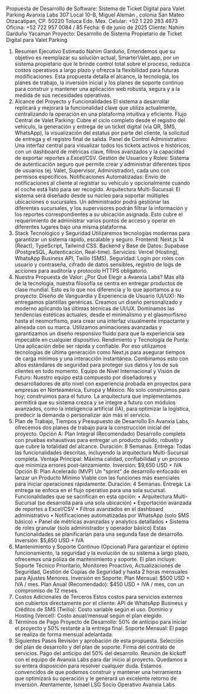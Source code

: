 Propuesta de Desarrollo de Software: Sistema de Ticket Digital para Valet Parking
Avanxia Labs
307 Local 10-B, Miguel Alemán , colonia San Mateo Otzacatipan, CP. 50220 Toluca Edo. Mex.
Celular: +52 1 220 283 4673
Oficina: +52 722 957 0084 / 85
Fecha: 6 de junio de 2025
Cliente: Nahim Garduño Yacaman
Proyecto: Desarrollo de Sistema Propietario de Ticket Digital para Valet Parking
1. Resumen Ejecutivo
Estimado Nahim Garduño,
Entendemos que su objetivo es reemplazar su solución actual, SmarterValet.app, por un sistema propietario que le brinde control total sobre el proceso, reduzca costos operativos a largo plazo y ofrezca la flexibilidad para futuras modificaciones.
Esta propuesta detalla el alcance, la tecnología, los planes de trabajo, la inversión inicial y los planes de soporte continuo para construir y mantener una aplicación web robusta, segura y a la medida de sus necesidades operativas.
2. Alcance del Proyecto y Funcionalidades
El sistema a desarrollar replicará y mejorará la funcionalidad clave que utiliza actualmente, centralizando la operación en una plataforma intuitiva y eficiente.
Flujo Central de Valet Parking: Cubre el ciclo completo desde el registro del vehículo, la generación y entrega de un ticket digital (vía QR, SMS, WhatsApp), la visualización del estatus por parte del cliente, la solicitud de entrega y el registro final de salida.
Panel de Control Administrativo: Una interfaz central para visualizar todos los tickets activos e históricos, con un dashboard de métricas clave, filtros avanzados y la capacidad de exportar reportes a Excel/CSV.
Gestión de Usuarios y Roles: Sistema de autenticación seguro que permite crear y administrar diferentes tipos de usuarios (ej. Valet, Supervisor, Administrador), cada uno con permisos específicos.
Notificaciones Automatizadas: Envío de notificaciones al cliente al registrar su vehículo y opcionalmente cuando el coche está listo para ser recogido.
Arquitectura Multi-Sucursal: El sistema será diseñado desde su núcleo para soportar múltiples ubicaciones o sucursales. Un administrador podrá gestionar las diferentes sucursales, y los supervisores podrán filtrar la información y los reportes correspondientes a su ubicación asignada. Esto cubre el requerimiento de administrar varios puntos de acceso y operar en diferentes lugares bajo una misma plataforma.
3. Stack Tecnológico y Seguridad
Utilizaremos tecnologías modernas para garantizar un sistema rápido, escalable y seguro.
Frontend: Next.js 14 (React), TypeScript, Tailwind CSS.
Backend y Base de Datos: Supabase (PostgreSQL, Autenticación, Real-time).
Servicios: Vercel (Hosting), WhatsApp Business API, Twilio (SMS).
Seguridad: Login por roles con usuario y contraseña, cifrado de datos sensibles, registro de logs de acciones para auditoría y protocolo HTTPS obligatorio.
4. Nuestra Propuesta de Valor: ¿Por Qué Elegir a Avanxia Labs?
Más allá de la tecnología, nuestra filosofía se centra en entregar productos de clase mundial. Esto es lo que nos diferencia y lo que aportamos a su proyecto:
Diseño de Vanguardia y Experiencia de Usuario (UI/UX): No entregamos plantillas genéricas. Creamos un diseño personalizado y moderno aplicando las últimas técnicas de UI/UX. Dominamos las tendencias estéticas actuales, desde el minimalismo y el glasmorfismo hasta el neomorfismo, para crear una interfaz visualmente impactante y alineada con su marca. Utilizamos animaciones avanzadas y garantizamos un diseño responsivo fluido para que la experiencia sea impecable en cualquier dispositivo.
Rendimiento y Tecnología de Punta: Una aplicación debe ser rápida y confiable. Por eso utilizamos tecnologías de última generación como Next.js para asegurar tiempos de carga mínimos y una interacción instantánea. Combinamos esto con altos estándares de seguridad para proteger sus datos y los de sus clientes en todo momento.
Equipo de Nivel Internacional y Visión de Futuro: Nuestro equipo está compuesto por diseñadores y desarrolladores de alto nivel con experiencia probada en proyectos para empresas en Norteamérica, Europa y México. No solo construimos para hoy; construimos para el futuro. La arquitectura que implementamos permitirá que su sistema crezca y se integre a futuro con módulos avanzados, como la inteligencia artificial (IA), para optimizar la logística, predecir la demanda o personalizar aún más el servicio.
5. Plan de Trabajo, Tiempos y Presupuesto de Desarrollo
En Avanxia Labs, ofrecemos dos planes de trabajo para la construcción inicial del proyecto.
Opción A: Plan Integral (Recomendado)
Desarrollo completo con pruebas exhaustivas para entregar un producto pulido, robusto y que cubre la totalidad del alcance.
Duración: 8 Semanas.
Entrega: Todas las funcionalidades descritas, incluyendo la arquitectura Multi-Sucursal completa.
Ventaja Principal: Máxima calidad, confiabilidad y un proceso que minimiza errores post-lanzamiento.
Inversión: $9,650 USD + IVA
Opción B: Plan Acelerado (MVP)
Un "sprint" de desarrollo enfocado en lanzar un Producto Mínimo Viable con las funciones más esenciales para iniciar operaciones rápidamente.
Duración: 4 Semanas.
Entrega: La entrega se enfoca en el flujo operativo para una sola sucursal. 
Funcionalidades que se sacrifican en esta opción:
• Arquitectura Multi-Sucursal (se desarrolla para una sola ubicación)
• Exportación avanzada de reportes a Excel/CSV
• Filtros avanzados en el dashboard administrativo
• Notificaciones automatizadas por WhatsApp (solo SMS básico)
• Panel de métricas avanzadas y analytics detallados
• Sistema de roles granular (solo administrador y operador básico)
Estas funcionalidades se planificarían para una segunda fase de desarrollo.
Inversión: $5,850 USD + IVA
6. Mantenimiento y Soporte Continuo (Opcional)
Para garantizar el óptimo funcionamiento, la seguridad y la evolución de su sistema a largo plazo, ofrecemos una póliza de mantenimiento y soporte.
El plan incluye: Soporte Técnico Prioritario, Monitoreo Proactivo, Actualizaciones de Seguridad, Gestión de Copias de Seguridad y hasta 2 horas mensuales para Ajustes Menores.
Inversión en Soporte:
Plan Mensual: $500 USD + IVA / mes.
Plan Anual (Recomendado): $450 USD + IVA / mes, con un compromiso de 12 meses.
7. Costos Adicionales de Terceros
Estos costos para servicios externos son cubiertos directamente por el cliente:
API de WhatsApp Business y Créditos de SMS (Twilio): Costo variable según el uso.
Dominio y Hosting (Vercel): Costo anual/mensual según el plan elegido.
8. Términos de Pago
Proyecto de Desarrollo: 50% de anticipo para iniciar el proyecto y 50% restante a la entrega final.
Soporte Mensual: El pago se realiza de forma mensual adelantada.
9. Siguientes Pasos
Revisión y aprobación de esta propuesta.
Selección del plan de desarrollo y del plan de soporte.
Firma del contrato de servicios.
Pago del anticipo del 50% del desarrollo.
Reunión de kickoff con el equipo de Avanxia Labs para dar inicio al proyecto.
Quedamos a su entera disposición para resolver cualquier duda. Estamos convencidos de que podemos construir y mantener una herramienta que optimizará su operación y le generará un excelente retorno de inversión.
Atentamente,
Ismael LSG
Socio Operativo
Avanxia Labs
